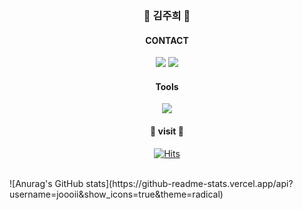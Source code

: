 
<div align="center">
<h3><b>👋 김주희 👋</b></h3>

<H4>CONTACT</H4>

<a href="https://www.gmail.com/wngml3098/"><img src="https://img.shields.io/badge/Gmail-EA4335?style=flat-sqared&logo=Gmail&logoColor=white"/></a>
<a href="https://www.instagram.com/"><img src="https://img.shields.io/badge/Instagram-E4405F?style=flat-sqared&logo=Instagram&logoColor=white"/></a>

<H4>Tools</H4>
<img src="https://img.shields.io/badge/Unity-000000?style=flat-sqared&logo=Unity&logoColor=white"/></a>


<h4>👻 visit 👻</h4>

[![Hits](https://hits.seeyoufarm.com/api/count/incr/badge.svg?url=https%3A%2F%2Fgithub.com%2Fjoooii&count_bg=%23DDA94B&title_bg=%231E4174&icon=apple.svg&icon_color=%23E7E7E7&title=joooii&edge_flat=false)](https://hits.seeyoufarm.com)
</div>

<br>
![Anurag's GitHub stats](https://github-readme-stats.vercel.app/api?username=joooii&show_icons=true&theme=radical)
